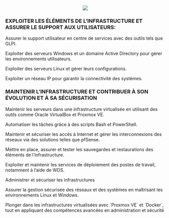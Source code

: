<h3 align="center">
    <img src="https://readme-typing-svg.herokuapp.com/?font=Righteous&size=25&center=true&vCenter=true&width=1000&height=70&duration=6000&lines=CFITECH+👋;+Web+Developer+and+Administrator+System/+Network;" />
</h3>
<h3><b>EXPLOITER LES ÉLÉMENTS DE L’INFRASTRUCTURE ET ASSURER LE SUPPORT AUX UTILISATEURS:</b></h3>
<p>Assurer le support utilisateur en centre de services avec des outils tels que GLPI.</p>
<p>Exploiter des serveurs Windows et un domaine Active Directory pour gérer les environnements utilisateurs.</p>
<p>Exploiter des serveurs Linux et gérer leurs configurations.</p>
<p>Exploiter un réseau IP pour garantir la connectivité des systèmes.</p>

<h3>MAINTENIR L’INFRASTRUCTURE ET CONTRIBUER À SON ÉVOLUTION ET À SA SÉCURISATION</h3>
<p>Maintenir les serveurs dans une infrastructure virtualisée en utilisant des outils comme Oracle VirtualBox et Proxmox VE.</p>
<p>Automatiser les tâches grâce à des scripts Bash et PowerShell.</p>
<p>Maintenir et sécuriser les accès à Internet et gérer les interconnexions des réseaux via des solutions telles que pfSense.</p>
<p>Mettre en place, assurer et tester les sauvegardes et restaurations des éléments de l’infrastructure.</p>
<p>Exploiter et maintenir les services de déploiement des postes de travail, notamment à l’aide de WDS.</p>

<p>Administrer et sécuriser les infrastructures</p>
<p>Assurer la gestion sécurisée des réseaux et des systèmes en maîtrisant les environnements Linux et Windows.</p>
<p>Plonger dans les infrastructures virtualisées avec `Proxmox VE` et `Docker`, tout en appliquant des compétences avancées en administration et sécurité</p>

